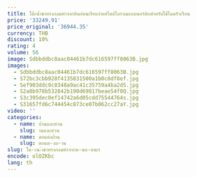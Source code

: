 ```yaml
---
title: โต๊ะน้ำชาทรงกลมทำจากหินอ่อนเรียบง่ายสไตล์โบราณแบบนอร์ดิกสำหรับใช้ในครัวเรือน
price: '33249.91'
price_original: '36944.35'
currency: THB
discount: 10%
rating: 4
volume: 56
image: Sdbbddbc8aac04461b7dc616597ff8063B.jpg
images:
  - Sdbbddbc8aac04461b7dc616597ff8063B.jpg
  - S72bc3cbb928f4135831500a1b0c8df8ef.jpg
  - Sef903ddc9c8348a9ac41c35759a4ba2dS.jpg
  - S2a8b978b532842b190d69817beae54f0Q.jpg
  - S3c395dec0ef14742a6d05cdd75544764s.jpg
  - S31657fd6c744454c873ce07b062cc27aY.jpg
video: ''
categories:
  - name: บ้านและสวน
    slug: านและสวน
  - name: ตกแต่งบ้าน
    slug: ตกแต-งบ-าน
slug: โต-ะน-ำชาทรงกลมทำจากห-นอ-อนเร
encode: olOZKbc
lang: th
---
```

  
